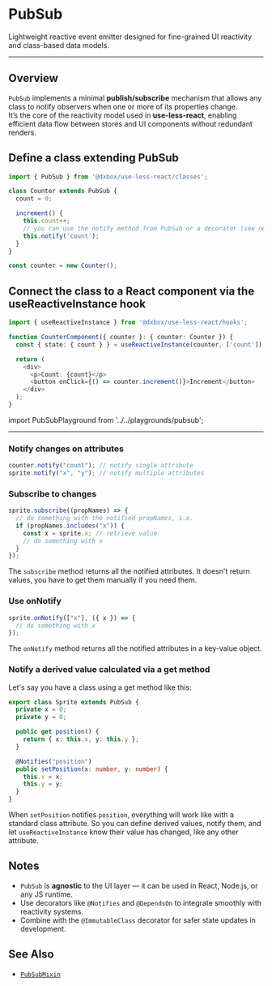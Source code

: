 # PubSub

Lightweight reactive event emitter designed for fine-grained UI reactivity and class-based data models.

---

## Overview

`PubSub` implements a minimal **publish/subscribe** mechanism that allows any class to notify observers when one or more of its properties change.  
It’s the core of the reactivity model used in **use-less-react**, enabling efficient data flow between stores and UI components without redundant renders.

## Define a class extending PubSub

```ts
import { PubSub } from '@dxbox/use-less-react/classes';

class Counter extends PubSub {
  count = 0;

  increment() {
    this.count++;
    // you can use the notify method from PubSub or a decorator (see next)
    this.notify('count');
  }
}

const counter = new Counter();
```

## Connect the class to a React component via the useReactiveInstance hook

```ts
import { useReactiveInstance } from '@dxbox/use-less-react/hooks';

function CounterComponent({ counter }: { counter: Counter }) {
  const { state: { count } } = useReactiveInstance(counter, ['count']);

  return (
    <div>
      <p>Count: {count}</p>
      <button onClick={() => counter.increment()}>Increment</button>
    </div>
  );
}
```

import PubSubPlayground from '../../playgrounds/pubsub';

<PubSubPlayground />

---

### Notify changes on attributes

```ts
counter.notify("count"); // notify single attribute
sprite.notify("x", "y"); // notify multiple attributes
```

### Subscribe to changes

```ts
sprite.subscribe((propNames) => {
  // do something with the notified propNames, i.e.
  if (propNames.includes("x")) {
    const x = sprite.x; // retrieve value
    // do something with x
  }
});
```
The `subscribe` method returns all the notified attributes. It doesn't return values, you have to get them manually if you need them.

### Use onNotify

```ts
sprite.onNotify(["x"], ({ x }) => {
  // do something with x
});
```
The `onNotify` method returns all the notified attributes in a key-value object.

### Notify a derived value calculated via a get method

Let's say you have a class using a get method like this:

```ts
export class Sprite extends PubSub {
  private x = 0;
  private y = 0;

  public get position() {
    return { x: this.x, y: this.y };
  }

  @Notifies("position")
  public setPosition(x: number, y: number) {
    this.x = x;
    this.y = y;
  }
}
```
When `setPosition` notifies `position`, everything will work like with a standard class attribute. So you can define derived values, notify them, and let `useReactiveInstance` know their value has changed, like any other attribute.

## Notes

- `PubSub` is **agnostic** to the UI layer — it can be used in React, Node.js, or any JS runtime.
- Use decorators like `@Notifies` and `@DependsOn` to integrate smoothly with reactivity systems.
- Combine with the `@ImmutableClass` decorator for safer state updates in development.

## See Also

- [`PubSubMixin`](/docs/use-less-react/api/classes/pubsub-mixin)
